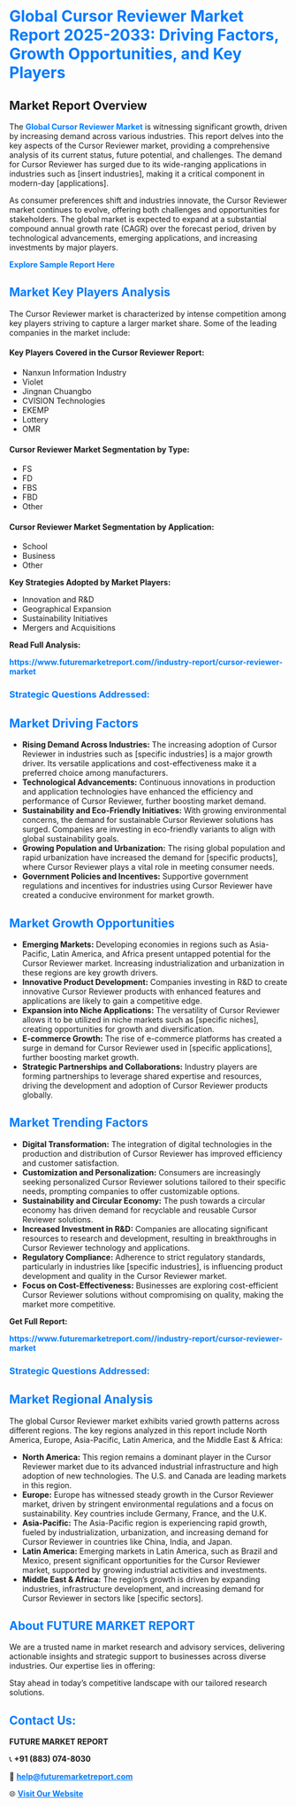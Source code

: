 <h1 style="color: #007BFF;">Global Cursor Reviewer Market Report 2025-2033: Driving Factors, Growth Opportunities, and Key Players</h1>

<section id="overview">
<h2>Market Report Overview</h2>
<p>The <a href="https://www.futuremarketreport.com//industry-report/cursor-reviewer-market" style="color: #007BFF; text-decoration: none;"><strong>Global Cursor Reviewer Market</strong></a> is witnessing significant growth, driven by increasing demand across various industries. This report delves into the key aspects of the Cursor Reviewer market, providing a comprehensive analysis of its current status, future potential, and challenges. The demand for Cursor Reviewer has surged due to its wide-ranging applications in industries such as [insert industries], making it a critical component in modern-day [applications].</p>
<p>As consumer preferences shift and industries innovate, the Cursor Reviewer market continues to evolve, offering both challenges and opportunities for stakeholders. The global market is expected to expand at a substantial compound annual growth rate (CAGR) over the forecast period, driven by technological advancements, emerging applications, and increasing investments by major players.</p>
</section>

<section id="overview">
<p><a href="https://www.futuremarketreport.com//request-sample/reportId=52484" style="color: #007BFF; text-decoration: none;"><strong>Explore Sample Report Here</strong></a></p>
</section>

<section id="key-players">
<h2 style="color: #007BFF;">Market Key Players Analysis</h2>
<p>The Cursor Reviewer market is characterized by intense competition among key players striving to capture a larger market share. Some of the leading companies in the market include:</p>
<h4>Key Players Covered in the Cursor Reviewer Report:</h4>
<ul><li>Nanxun Information Industry</li><li>Violet</li><li>Jingnan Chuangbo</li><li>CVISION Technologies</li><li>EKEMP</li><li>Lottery</li><li>OMR</li></ul>
<h4>Cursor Reviewer Market Segmentation by Type:</h4>
<ul><li>FS</li><li>FD</li><li>FBS</li><li>FBD</li><li>Other</li></ul>

<h4>Cursor Reviewer Market Segmentation by Application:</h4>
<ul><li>School</li><li>Business</li><li>Other</li></ul>
<p><strong>Key Strategies Adopted by Market Players:</strong></p>
<ul>
<li>Innovation and R&D</li>
<li>Geographical Expansion</li>
<li>Sustainability Initiatives</li>
<li>Mergers and Acquisitions</li>
</ul>
</section>

<section>
<p><strong>Read Full Analysis: </strong></p><a href="https://www.futuremarketreport.com//industry-report/cursor-reviewer-market" style="color: #007BFF; text-decoration: none;"><strong>https://www.futuremarketreport.com//industry-report/cursor-reviewer-market</strong></a>
<h3 style="color: #007BFF;">Strategic Questions Addressed:</h3>
</section>

<section id="driving-factors">
<h2 style="color: #007BFF;">Market Driving Factors</h2>
<ul>
<li><strong>Rising Demand Across Industries:</strong> The increasing adoption of Cursor Reviewer in industries such as [specific industries] is a major growth driver. Its versatile applications and cost-effectiveness make it a preferred choice among manufacturers.</li>
<li><strong>Technological Advancements:</strong> Continuous innovations in production and application technologies have enhanced the efficiency and performance of Cursor Reviewer, further boosting market demand.</li>
<li><strong>Sustainability and Eco-Friendly Initiatives:</strong> With growing environmental concerns, the demand for sustainable Cursor Reviewer solutions has surged. Companies are investing in eco-friendly variants to align with global sustainability goals.</li>
<li><strong>Growing Population and Urbanization:</strong> The rising global population and rapid urbanization have increased the demand for [specific products], where Cursor Reviewer plays a vital role in meeting consumer needs.</li>
<li><strong>Government Policies and Incentives:</strong> Supportive government regulations and incentives for industries using Cursor Reviewer have created a conducive environment for market growth.</li>
</ul>
</section>

<section id="growth-opportunities">
<h2 style="color: #007BFF;">Market Growth Opportunities</h2>
<ul>
<li><strong>Emerging Markets:</strong> Developing economies in regions such as Asia-Pacific, Latin America, and Africa present untapped potential for the Cursor Reviewer market. Increasing industrialization and urbanization in these regions are key growth drivers.</li>
<li><strong>Innovative Product Development:</strong> Companies investing in R&D to create innovative Cursor Reviewer products with enhanced features and applications are likely to gain a competitive edge.</li>
<li><strong>Expansion into Niche Applications:</strong> The versatility of Cursor Reviewer allows it to be utilized in niche markets such as [specific niches], creating opportunities for growth and diversification.</li>
<li><strong>E-commerce Growth:</strong> The rise of e-commerce platforms has created a surge in demand for Cursor Reviewer used in [specific applications], further boosting market growth.</li>
<li><strong>Strategic Partnerships and Collaborations:</strong> Industry players are forming partnerships to leverage shared expertise and resources, driving the development and adoption of Cursor Reviewer products globally.</li>
</ul>
</section>

<section id="trending-factors">
<h2 style="color: #007BFF;">Market Trending Factors</h2>
<ul>
<li><strong>Digital Transformation:</strong> The integration of digital technologies in the production and distribution of Cursor Reviewer has improved efficiency and customer satisfaction.</li>
<li><strong>Customization and Personalization:</strong> Consumers are increasingly seeking personalized Cursor Reviewer solutions tailored to their specific needs, prompting companies to offer customizable options.</li>
<li><strong>Sustainability and Circular Economy:</strong> The push towards a circular economy has driven demand for recyclable and reusable Cursor Reviewer solutions.</li>
<li><strong>Increased Investment in R&D:</strong> Companies are allocating significant resources to research and development, resulting in breakthroughs in Cursor Reviewer technology and applications.</li>
<li><strong>Regulatory Compliance:</strong> Adherence to strict regulatory standards, particularly in industries like [specific industries], is influencing product development and quality in the Cursor Reviewer market.</li>
<li><strong>Focus on Cost-Effectiveness:</strong> Businesses are exploring cost-efficient Cursor Reviewer solutions without compromising on quality, making the market more competitive.</li>
</ul>
</section>

<section>
<p><strong>Get Full Report: </strong></p><a href="https://www.futuremarketreport.com//industry-report/cursor-reviewer-market" style="color: #007BFF; text-decoration: none;"><strong>https://www.futuremarketreport.com//industry-report/cursor-reviewer-market</strong></a>
<h3 style="color: #007BFF;">Strategic Questions Addressed:</h3>
</section>


<section id="regional-analysis">
<h2 style="color: #007BFF;">Market Regional Analysis</h2>
<p>The global Cursor Reviewer market exhibits varied growth patterns across different regions. The key regions analyzed in this report include North America, Europe, Asia-Pacific, Latin America, and the Middle East & Africa:</p>
<ul>
<li><strong>North America:</strong> This region remains a dominant player in the Cursor Reviewer market due to its advanced industrial infrastructure and high adoption of new technologies. The U.S. and Canada are leading markets in this region.</li>
<li><strong>Europe:</strong> Europe has witnessed steady growth in the Cursor Reviewer market, driven by stringent environmental regulations and a focus on sustainability. Key countries include Germany, France, and the U.K.</li>
<li><strong>Asia-Pacific:</strong> The Asia-Pacific region is experiencing rapid growth, fueled by industrialization, urbanization, and increasing demand for Cursor Reviewer in countries like China, India, and Japan.</li>
<li><strong>Latin America:</strong> Emerging markets in Latin America, such as Brazil and Mexico, present significant opportunities for the Cursor Reviewer market, supported by growing industrial activities and investments.</li>
<li><strong>Middle East & Africa:</strong> The region’s growth is driven by expanding industries, infrastructure development, and increasing demand for Cursor Reviewer in sectors like [specific sectors].</li>
</ul>
</section>

<footer>
<h2 style="color: #007BFF;">About FUTURE MARKET REPORT</h2>
<p>We are a trusted name in market research and advisory services, delivering actionable insights and strategic support to businesses across diverse industries. Our expertise lies in offering:</p>

<p>Stay ahead in today’s competitive landscape with our tailored research solutions.</p>

<h2 style="color: #007BFF;">Contact Us:</h2>
<p><strong>FUTURE MARKET REPORT</strong></p>
<p>📞 <strong>+91 (883) 074-8030</strong></p>
<p>📧 <strong><a href="mailto:help@futuremarketreport.com" style="color: #007BFF;">help@futuremarketreport.com</a></strong></p>
<p>🌐 <strong><a href="https://www.futuremarketreport.com/" style="color: #007BFF;">Visit Our Website</a></strong></p>
</footer>